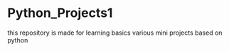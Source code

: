 # Python_Projects1
this repository is made for learning basics 
various mini projects based on python
